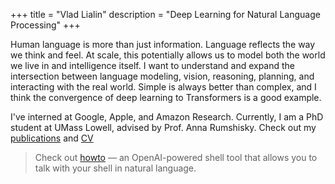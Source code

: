 +++
title = "Vlad Lialin"
description = "Deep Learning for Natural Language Processing"
+++

Human language is more than just information. Language reflects the way we think and feel.
At scale, this potentially allows us to model both the world we live in and intelligence itself.
I want to understand and expand the intersection between language modeling, vision, reasoning, planning, and interacting with the real world.
Simple is always better than complex, and I think the convergence of deep learning to Transformers is a good example.

I've interned at Google, Apple, and Amazon Research. Currently, I am a PhD student at UMass Lowell, advised by Prof. Anna Rumshisky. Check out my [publications](https://vladlialin.com/publications/) and [CV](https://storage.googleapis.com/vlialin-share/vladislav_lialin_cv.pdf)

> Check out [howto](https://github.com/guitaricet/howto) — an OpenAI-powered shell tool that allows you to talk with your shell in natural language.
